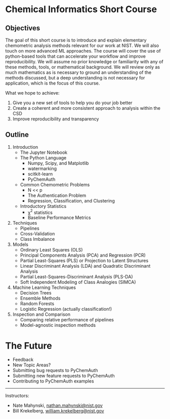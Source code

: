 # Chemical Informatics Short Course

## Objectives

The goal of this short course is to introduce and explain elementary chemometric analysis methods relevant for our work at NIST.  We will also touch on more advanced ML approaches.  The course will cover the use of python-based tools that can accelerate your workflow and improve reproducibility. We will assume no prior knowledge or familiarity with any of these methods, tools, or mathematical background.  We will review only as much mathematics as is necessary to ground an understanding of the methods discussed, but a deep understanding is not necessary for application, which is the focus of this course.

What we hope to achieve:
1. Give you a new set of tools to help you do your job better
2. Create a coherent and more consistent approach to analysis within the CSD
3. Improve reproducibility and transparency

## Outline
1. Introduction
    * The Jupyter Notebook
    * The Python Language
        * Numpy, Scipy, and Matplotlib
        * watermarking
        * scitkit-learn
        * PyChemAuth
    * Common Chemometric Problems
        * N << p
        * The Authentication Problem
        <!-- OOD / class modeling vs. discriminators -->
        * Regression, Classification, and Clustering
    * Introductory Statistics
        * χ$^{2}$ statistics 
        * Baseline Performance Metrics
        <!-- 
        R^2 definition (can be < 0), vs. spearman, majority classifier
        random guessing in N dimensions -> PCA -->
2. Techniques
    * Pipelines
    * Cross-Validation
    * Class Imbalance
3. Models
    * Ordinary Least Squares (OLS)
    * Principal Components Analysis (PCA) and Regression (PCR)
    * Partial Least-Squares (PLS) or Projection to Latent Structures
    * Linear Discriminant Analysis (LDA) and Quadratic Discriminant Analysis
    * Partial Least-Squares-Discriminant Analysis (PLS-DA)
    * Soft Independent Modeling of Class Analogies (SIMCA)
4. Machine Learning Techniques
    * Decision Trees
    * Ensemble Methods
    * Random Forests
    * Logistic Regression (actually classification!)
5. Inspection and Comparison
    * Comparing relative performance of pipelines
    * Model-agnostic inspection methods

# The Future

* Feedback 
* New Topic Areas?
* Submitting bug requests to PyChemAuth
* Submitting new feature requests to PyChemAuth
* Contributing to PyChemAuth examples

---

Instructors:
* Nate Mahynski, nathan.mahynski@nist.gov
* Bill Krekelberg, william.krekelberg@nist.gov